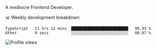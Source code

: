 A mediocre Frontend Developer.

📊 Weekly development breakdown
<!--START_SECTION:waka-->

```text
TypeScript   11 hrs 12 mins  █████████████████████████   99.93 %
Other        0 secs          ░░░░░░░░░░░░░░░░░░░░░░░░░   00.07 %
```

<!--END_SECTION:waka-->

<img src="https://gpvc.arturio.dev/iqbalfasri" alt="Profile views"/>
